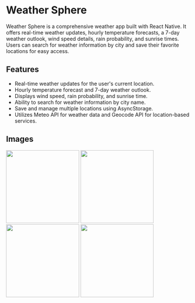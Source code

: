 # Weather Sphere

Weather Sphere is a comprehensive weather app built with React Native. It offers real-time weather updates, hourly temperature forecasts, a 7-day weather outlook, wind speed details, rain probability, and sunrise times. Users can search for weather information by city and save their favorite locations for easy access.

## Features

- Real-time weather updates for the user's current location.
- Hourly temperature forecast and 7-day weather outlook.
- Displays wind speed, rain probability, and sunrise time.
- Ability to search for weather information by city name.
- Save and manage multiple locations using AsyncStorage.
- Utilizes Meteo API for weather data and Geocode API for location-based services.

## Images
<img src="https://github.com/HartajMann/Weathersphere/assets/99726645/e395e100-1c86-46de-b1d7-dbdb9181fd27" width="200" height="auto">

<img src="https://github.com/HartajMann/Weathersphere/assets/99726645/60ab6f97-f3c8-4e1c-854a-d56d3f2287d2" width="200" height="auto">

<img src="https://github.com/HartajMann/Weathersphere/assets/99726645/d12b4e69-775e-45e3-8c55-71bfb306c976" width="200" height="auto">

<img src="https://github.com/HartajMann/Weathersphere/assets/99726645/add71ad4-cd75-47a5-9896-9ceac8c52f05" width="200" height="auto">
